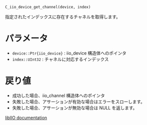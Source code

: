 ```
C_iio_device_get_channel(device, index)
```

指定されたインデックスに存在するチャネルを取得します。

# パラメータ

  * `device::Ptr{iio_device}` : iio_device 構造体へのポインタ
  * `index::UInt32`           : チャネルに対応するインデックス

# 戻り値

  * 成功した場合、iio_channel 構造体へのポインタ
  * 失敗した場合、アサーションが有効な場合はエラーをスローします。
  * 失敗した場合、アサーションが無効な場合は NULL を返します。

[libIIO documentation](https://analogdevicesinc.github.io/libiio/master/libiio/group__Device.html#ga67289d735b7d8e1ed12ae0ea642bd1ac)
